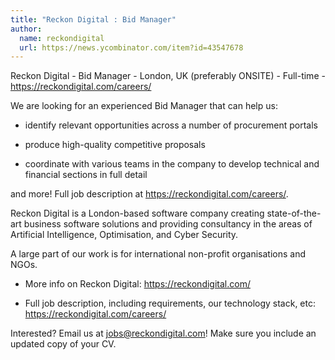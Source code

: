 ```yaml
---
title: "Reckon Digital : Bid Manager"
author:
  name: reckondigital
  url: https://news.ycombinator.com/item?id=43547678
---
```

Reckon Digital - Bid Manager - London, UK (preferably ONSITE) - Full-time - <a href="https:&#x2F;&#x2F;reckondigital.com&#x2F;careers&#x2F;" rel="nofollow">https:&#x2F;&#x2F;reckondigital.com&#x2F;careers&#x2F;</a>

We are looking for an experienced Bid Manager that can help us:

- identify relevant opportunities across a number of procurement portals

- produce high-quality competitive proposals

- coordinate with various teams in the company to develop technical and financial sections in full detail

and more! Full job description at <a href="https:&#x2F;&#x2F;reckondigital.com&#x2F;careers&#x2F;" rel="nofollow">https:&#x2F;&#x2F;reckondigital.com&#x2F;careers&#x2F;</a>.

Reckon Digital is a London-based software company creating state-of-the-art business software solutions and providing consultancy in the areas of Artificial Intelligence, Optimisation, and Cyber Security.

A large part of our work is for international non-profit organisations and NGOs.

- More info on Reckon Digital: <a href="https:&#x2F;&#x2F;reckondigital.com&#x2F;" rel="nofollow">https:&#x2F;&#x2F;reckondigital.com&#x2F;</a>

- Full job description, including requirements, our technology stack, etc: <a href="https:&#x2F;&#x2F;reckondigital.com&#x2F;careers&#x2F;" rel="nofollow">https:&#x2F;&#x2F;reckondigital.com&#x2F;careers&#x2F;</a>

Interested? Email us at jobs@reckondigital.com! Make sure you include an updated copy of your CV.
<JobApplication />
